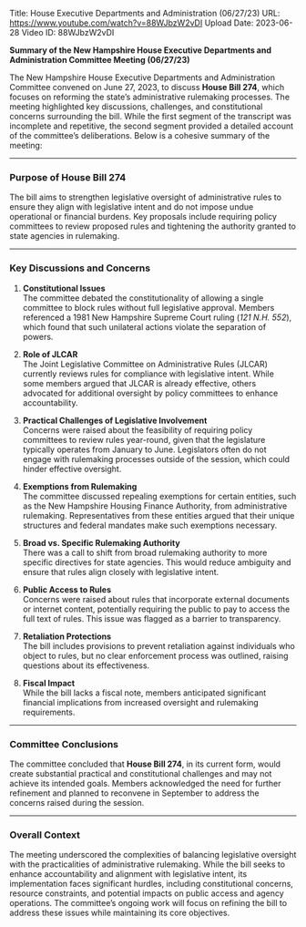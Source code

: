 Title: House Executive Departments and Administration (06/27/23)
URL: https://www.youtube.com/watch?v=88WJbzW2vDI
Upload Date: 2023-06-28
Video ID: 88WJbzW2vDI

**Summary of the New Hampshire House Executive Departments and Administration Committee Meeting (06/27/23)**

The New Hampshire House Executive Departments and Administration Committee convened on June 27, 2023, to discuss **House Bill 274**, which focuses on reforming the state’s administrative rulemaking processes. The meeting highlighted key discussions, challenges, and constitutional concerns surrounding the bill. While the first segment of the transcript was incomplete and repetitive, the second segment provided a detailed account of the committee’s deliberations. Below is a cohesive summary of the meeting:

---

### **Purpose of House Bill 274**
The bill aims to strengthen legislative oversight of administrative rules to ensure they align with legislative intent and do not impose undue operational or financial burdens. Key proposals include requiring policy committees to review proposed rules and tightening the authority granted to state agencies in rulemaking.

---

### **Key Discussions and Concerns**

1. **Constitutional Issues**  
   The committee debated the constitutionality of allowing a single committee to block rules without full legislative approval. Members referenced a 1981 New Hampshire Supreme Court ruling (*121 N.H. 552*), which found that such unilateral actions violate the separation of powers.

2. **Role of JLCAR**  
   The Joint Legislative Committee on Administrative Rules (JLCAR) currently reviews rules for compliance with legislative intent. While some members argued that JLCAR is already effective, others advocated for additional oversight by policy committees to enhance accountability.

3. **Practical Challenges of Legislative Involvement**  
   Concerns were raised about the feasibility of requiring policy committees to review rules year-round, given that the legislature typically operates from January to June. Legislators often do not engage with rulemaking processes outside of the session, which could hinder effective oversight.

4. **Exemptions from Rulemaking**  
   The committee discussed repealing exemptions for certain entities, such as the New Hampshire Housing Finance Authority, from administrative rulemaking. Representatives from these entities argued that their unique structures and federal mandates make such exemptions necessary.

5. **Broad vs. Specific Rulemaking Authority**  
   There was a call to shift from broad rulemaking authority to more specific directives for state agencies. This would reduce ambiguity and ensure that rules align closely with legislative intent.

6. **Public Access to Rules**  
   Concerns were raised about rules that incorporate external documents or internet content, potentially requiring the public to pay to access the full text of rules. This issue was flagged as a barrier to transparency.

7. **Retaliation Protections**  
   The bill includes provisions to prevent retaliation against individuals who object to rules, but no clear enforcement process was outlined, raising questions about its effectiveness.

8. **Fiscal Impact**  
   While the bill lacks a fiscal note, members anticipated significant financial implications from increased oversight and rulemaking requirements.

---

### **Committee Conclusions**
The committee concluded that **House Bill 274**, in its current form, would create substantial practical and constitutional challenges and may not achieve its intended goals. Members acknowledged the need for further refinement and planned to reconvene in September to address the concerns raised during the session.

---

### **Overall Context**
The meeting underscored the complexities of balancing legislative oversight with the practicalities of administrative rulemaking. While the bill seeks to enhance accountability and alignment with legislative intent, its implementation faces significant hurdles, including constitutional concerns, resource constraints, and potential impacts on public access and agency operations. The committee’s ongoing work will focus on refining the bill to address these issues while maintaining its core objectives.